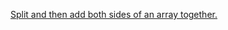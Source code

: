 [Split and then add both sides of an array together.](https://www.codewars.com/kata/5946a0a64a2c5b596500019a/train/go)

